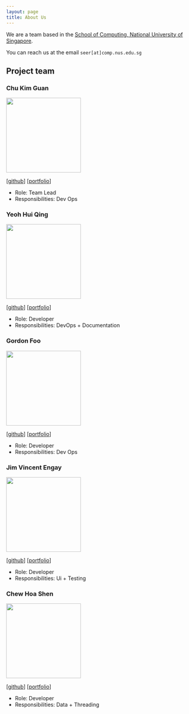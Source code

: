 ```yaml
---
layout: page
title: About Us
---
```


We are a team based in the [School of Computing, National University of Singapore](http://www.comp.nus.edu.sg).

You can reach us at the email `seer[at]comp.nus.edu.sg`

## Project team

### Chu Kim Guan

<img src="images/teamphotos/soaza.png" width="200px">

[[github](https://github.com/soaza)]
[[portfolio](team/soaza.md)]

* Role: Team Lead
* Responsibilities: Dev Ops

### Yeoh Hui Qing

<img src="images/teamphotos/yeohhq.png" width="200px">

[[github](http://github.com/yeohhq)]
[[portfolio](team/yeohhq.md)]

* Role: Developer
* Responsibilities: DevOps + Documentation

### Gordon Foo

<img src="images/teamphotos/gordonfgz.png" width="200px">

[[github](http://github.com/gordonfgz)]
[[portfolio](team/gordonfgz.md)]

* Role: Developer
* Responsibilities: Dev Ops

### Jim Vincent Engay

<img src="images/teamphotos/jimvae.png" width="200px">

[[github](http://github.com/jimvae)]
[[portfolio](team/jimvae.md)]

* Role: Developer
* Responsibilities: Ui + Testing

### Chew Hoa Shen

<img src="images/teamphotos/chshen1998.png" width="200px">

[[github](http://github.com/chshen1998)]
[[portfolio](team/chshen1998.md)]

* Role: Developer
* Responsibilities: Data + Threading


